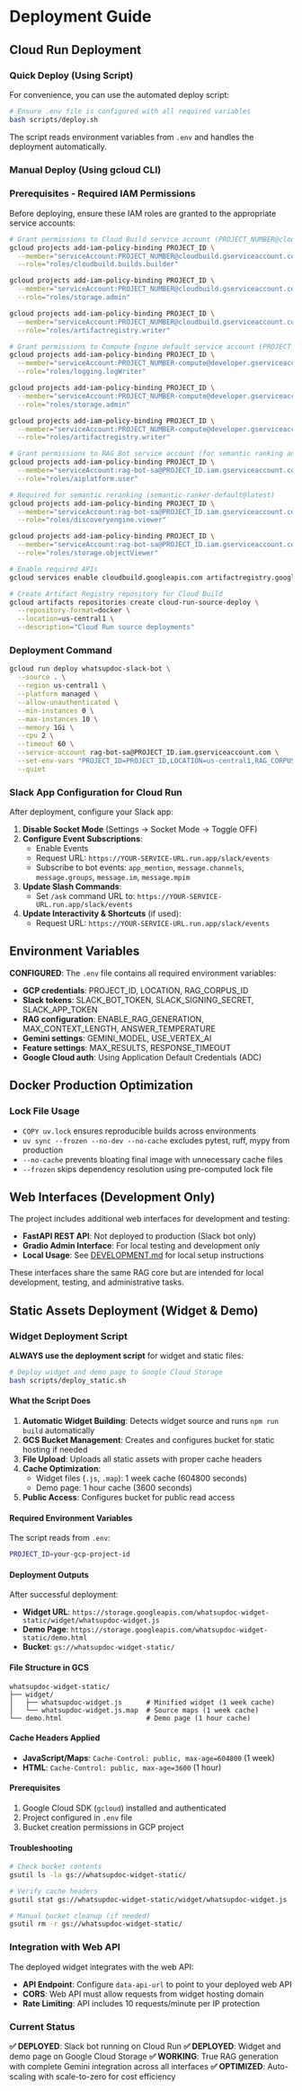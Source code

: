 # Deployment Guide

## Cloud Run Deployment

### Quick Deploy (Using Script)
For convenience, you can use the automated deploy script:

```bash
# Ensure .env file is configured with all required variables
bash scripts/deploy.sh
```

The script reads environment variables from `.env` and handles the deployment automatically.

### Manual Deploy (Using gcloud CLI)

### Prerequisites - Required IAM Permissions
Before deploying, ensure these IAM roles are granted to the appropriate service accounts:

```bash
# Grant permissions to Cloud Build service account (PROJECT_NUMBER@cloudbuild.gserviceaccount.com)
gcloud projects add-iam-policy-binding PROJECT_ID \
  --member="serviceAccount:PROJECT_NUMBER@cloudbuild.gserviceaccount.com" \
  --role="roles/cloudbuild.builds.builder"

gcloud projects add-iam-policy-binding PROJECT_ID \
  --member="serviceAccount:PROJECT_NUMBER@cloudbuild.gserviceaccount.com" \
  --role="roles/storage.admin"

gcloud projects add-iam-policy-binding PROJECT_ID \
  --member="serviceAccount:PROJECT_NUMBER@cloudbuild.gserviceaccount.com" \
  --role="roles/artifactregistry.writer"

# Grant permissions to Compute Engine default service account (PROJECT_NUMBER-compute@developer.gserviceaccount.com)
gcloud projects add-iam-policy-binding PROJECT_ID \
  --member="serviceAccount:PROJECT_NUMBER-compute@developer.gserviceaccount.com" \
  --role="roles/logging.logWriter"

gcloud projects add-iam-policy-binding PROJECT_ID \
  --member="serviceAccount:PROJECT_NUMBER-compute@developer.gserviceaccount.com" \
  --role="roles/storage.admin"

gcloud projects add-iam-policy-binding PROJECT_ID \
  --member="serviceAccount:PROJECT_NUMBER-compute@developer.gserviceaccount.com" \
  --role="roles/artifactregistry.writer"

# Grant permissions to RAG Bot service account (for semantic ranking and RAG functionality)
gcloud projects add-iam-policy-binding PROJECT_ID \
  --member="serviceAccount:rag-bot-sa@PROJECT_ID.iam.gserviceaccount.com" \
  --role="roles/aiplatform.user"

# Required for semantic reranking (semantic-ranker-default@latest)
gcloud projects add-iam-policy-binding PROJECT_ID \
  --member="serviceAccount:rag-bot-sa@PROJECT_ID.iam.gserviceaccount.com" \
  --role="roles/discoveryengine.viewer"

gcloud projects add-iam-policy-binding PROJECT_ID \
  --member="serviceAccount:rag-bot-sa@PROJECT_ID.iam.gserviceaccount.com" \
  --role="roles/storage.objectViewer"

# Enable required APIs
gcloud services enable cloudbuild.googleapis.com artifactregistry.googleapis.com run.googleapis.com

# Create Artifact Registry repository for Cloud Build
gcloud artifacts repositories create cloud-run-source-deploy \
  --repository-format=docker \
  --location=us-central1 \
  --description="Cloud Run source deployments"
```

### Deployment Command
```bash
gcloud run deploy whatsupdoc-slack-bot \
  --source . \
  --region us-central1 \
  --platform managed \
  --allow-unauthenticated \
  --min-instances 0 \
  --max-instances 10 \
  --memory 1Gi \
  --cpu 2 \
  --timeout 60 \
  --service-account rag-bot-sa@PROJECT_ID.iam.gserviceaccount.com \
  --set-env-vars "PROJECT_ID=PROJECT_ID,LOCATION=us-central1,RAG_CORPUS_ID=YOUR_RAG_CORPUS_ID,SLACK_BOT_TOKEN=xoxb-xxx,SLACK_SIGNING_SECRET=xxx,USE_GROUNDED_GENERATION=True,MAX_RESULTS=5,RESPONSE_TIMEOUT=30,BOT_NAME=whatsupdoc,RATE_LIMIT_PER_USER=10,RATE_LIMIT_WINDOW=60,GEMINI_MODEL=gemini-2.5-flash-lite,USE_VERTEX_AI=True,ENABLE_RAG_GENERATION=True,MAX_CONTEXT_LENGTH=100000,ANSWER_TEMPERATURE=0.1" \
  --quiet
```

### Slack App Configuration for Cloud Run
After deployment, configure your Slack app:
1. **Disable Socket Mode** (Settings → Socket Mode → Toggle OFF)
2. **Configure Event Subscriptions**:
   - Enable Events
   - Request URL: `https://YOUR-SERVICE-URL.run.app/slack/events`
   - Subscribe to bot events: `app_mention`, `message.channels`, `message.groups`, `message.im`, `message.mpim`
3. **Update Slash Commands**:
   - Set `/ask` command URL to: `https://YOUR-SERVICE-URL.run.app/slack/events`
4. **Update Interactivity & Shortcuts** (if used):
   - Request URL: `https://YOUR-SERVICE-URL.run.app/slack/events`

## Environment Variables

**CONFIGURED**: The `.env` file contains all required environment variables:
- **GCP credentials**: PROJECT_ID, LOCATION, RAG_CORPUS_ID
- **Slack tokens**: SLACK_BOT_TOKEN, SLACK_SIGNING_SECRET, SLACK_APP_TOKEN
- **RAG configuration**: ENABLE_RAG_GENERATION, MAX_CONTEXT_LENGTH, ANSWER_TEMPERATURE
- **Gemini settings**: GEMINI_MODEL, USE_VERTEX_AI
- **Feature settings**: MAX_RESULTS, RESPONSE_TIMEOUT
- **Google Cloud auth**: Using Application Default Credentials (ADC)

## Docker Production Optimization

### Lock File Usage
- `COPY uv.lock` ensures reproducible builds across environments
- `uv sync --frozen --no-dev --no-cache` excludes pytest, ruff, mypy from production
- `--no-cache` prevents bloating final image with unnecessary cache files
- `--frozen` skips dependency resolution using pre-computed lock file

## Web Interfaces (Development Only)

The project includes additional web interfaces for development and testing:

- **FastAPI REST API**: Not deployed to production (Slack bot only)
- **Gradio Admin Interface**: For local testing and development only
- **Local Usage**: See [DEVELOPMENT.md](DEVELOPMENT.md) for local setup instructions

These interfaces share the same RAG core but are intended for local development, testing, and administrative tasks.

## Static Assets Deployment (Widget & Demo)

### Widget Deployment Script
**ALWAYS use the deployment script** for widget and static files:

```bash
# Deploy widget and demo page to Google Cloud Storage
bash scripts/deploy_static.sh
```

#### What the Script Does
1. **Automatic Widget Building**: Detects widget source and runs `npm run build` automatically
2. **GCS Bucket Management**: Creates and configures bucket for static hosting if needed
3. **File Upload**: Uploads all static assets with proper cache headers
4. **Cache Optimization**:
   - Widget files (`.js`, `.map`): 1 week cache (604800 seconds)
   - Demo page: 1 hour cache (3600 seconds)
5. **Public Access**: Configures bucket for public read access

#### Required Environment Variables
The script reads from `.env`:
```bash
PROJECT_ID=your-gcp-project-id
```

#### Deployment Outputs
After successful deployment:
- **Widget URL**: `https://storage.googleapis.com/whatsupdoc-widget-static/widget/whatsupdoc-widget.js`
- **Demo Page**: `https://storage.googleapis.com/whatsupdoc-widget-static/demo.html`
- **Bucket**: `gs://whatsupdoc-widget-static/`

#### File Structure in GCS
```
whatsupdoc-widget-static/
├── widget/
│   ├── whatsupdoc-widget.js      # Minified widget (1 week cache)
│   └── whatsupdoc-widget.js.map  # Source maps (1 week cache)
└── demo.html                     # Demo page (1 hour cache)
```

#### Cache Headers Applied
- **JavaScript/Maps**: `Cache-Control: public, max-age=604800` (1 week)
- **HTML**: `Cache-Control: public, max-age=3600` (1 hour)

#### Prerequisites
1. Google Cloud SDK (`gcloud`) installed and authenticated
2. Project configured in `.env` file
3. Bucket creation permissions in GCP project

#### Troubleshooting
```bash
# Check bucket contents
gsutil ls -la gs://whatsupdoc-widget-static/

# Verify cache headers
gsutil stat gs://whatsupdoc-widget-static/widget/whatsupdoc-widget.js

# Manual bucket cleanup (if needed)
gsutil rm -r gs://whatsupdoc-widget-static/
```

### Integration with Web API
The deployed widget integrates with the web API:
- **API Endpoint**: Configure `data-api-url` to point to your deployed web API
- **CORS**: Web API must allow requests from widget hosting domain
- **Rate Limiting**: API includes 10 requests/minute per IP protection

### Current Status
**✅ DEPLOYED**: Slack bot running on Cloud Run
**✅ DEPLOYED**: Widget and demo page on Google Cloud Storage
**✅ WORKING**: True RAG generation with complete Gemini integration across all interfaces
**✅ OPTIMIZED**: Auto-scaling with scale-to-zero for cost efficiency
